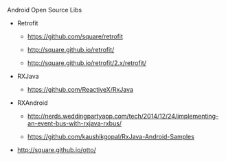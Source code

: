 Android Open Source Libs


- Retrofit
    - https://github.com/square/retrofit

    - http://square.github.io/retrofit/

    - http://square.github.io/retrofit/2.x/retrofit/

- RXJava
    - https://github.com/ReactiveX/RxJava

- RXAndroid
    - http://nerds.weddingpartyapp.com/tech/2014/12/24/implementing-an-event-bus-with-rxjava-rxbus/

    - https://github.com/kaushikgopal/RxJava-Android-Samples

- http://square.github.io/otto/
